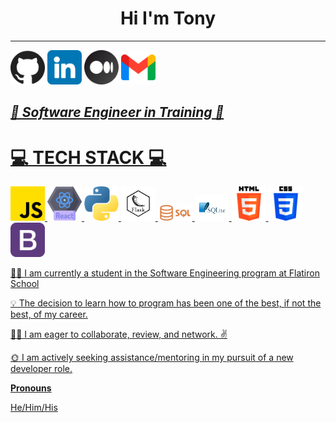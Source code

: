
<h1 style='text-align:center'>Hi I'm Tony</h1>
<hr>
<!-- GIT, LINKEDIN, MEDIUM, GMAIL ICONS -->
<a href="https://github.com/N2IT/"><img src="./assets/github.png" width=55></a>
<a href="https://www.linkedin.com/in/tony-eder/"><img src="./assets/linkedin.png" width=55></a>
<a href="https://medium.com/@tonyeder11"><img src="./assets/medium.png" width=55></a>
<a href="mailto:tonyeder11@gmail.com?subject=Hey I was looking at your github profile and [you take it from here]" target="_blank"><img src="./assets/gmail.png" width=55>

<h2><em>💪 Software Engineer in Training 💪</em></h2>

<!-- TECH STACK -->
<!-- JAVASCRIPT, REACT, PYTHON, FLASK, ALEMBIC, FLASK-RESTFUL, SQL, SQLITE, LINUX, SQLALCHEMY, HTML5, CSS3, BOOTSTRAP -- ICONS-->
# 💻 TECH STACK 💻
<!-- <div style='display: inline-flex'> -->
<div class="tech-stack">
    <img src="./assets/js.png" width=55>
    <img src='./assets/react.png' width=55>
    <img src='./assets/python.png' width=55>
    <img src='./assets/flask.png' width=55>
    <img src='./assets/Sql_data_base_with_logo.png' width=55>
    <img src='./assets/sqllite.png' width=55>
    <img src='./assets/html-5.png' width=55>
    <img src='./assets/css-3.png' width=55>
    <img src='./assets/bootstrap.png' width=55>
</div>

<!-- personal notes about me: -->
<p>🧑‍🎓 I am currently a student in the Software Engineering program at Flatiron School</p>
<p>💡 The decision to learn how to program has been one of the best, if not the best, of my career.</p>
<p>🙋‍♂️ I am eager to collaborate, review, and network. ✌️ </p>
<p>🌞 I am actively seeking assistance/mentoring in my pursuit of a new developer role.</p>

<!-- PROJECT DEMOS
LINKS TO TOP THREE OR FOUR -->
<p><b>Pronouns</b></p>
<p>He/Him/His</p>

<!-- <p><b>One more note...</b></p> -->
